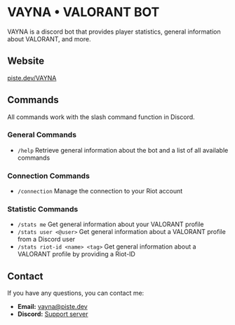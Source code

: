 # VAYNA • VALORANT BOT
VAYNA is a discord bot that provides player statistics, general information about VALORANT, and more. 
## Website
[piste.dev/VAYNA](https://piste.dev/VAYNA/)
## Commands
All commands work with the slash command function in Discord.
### General Commands
- `/help` Retrieve general information about the bot and a list of all available commands
### Connection Commands
- `/connection` Manage the connection to your Riot account
### Statistic Commands
- `/stats me` Get general information about your VALORANT profile
- `/stats user <@user>` Get general information about a VALORANT profile from a Discord user
- `/stats riot-id <name> <tag>` Get general information about a VALORANT profile by providing a Riot-ID
## Contact
If you have any questions, you can contact me:
   - **Email:** vayna@piste.dev
   - **Discord:** [Support server](https://piste.dev/VAYNA/redirect/discord)
